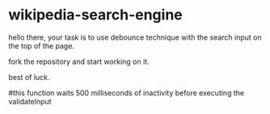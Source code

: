 # wikipedia-search-engine

hello there, your task is to use debounce technique with the search input on the top of the page.

fork the repository and start working on it.

best of luck.

#this function waits 500 milliseconds of inactivity before executing the validateInput